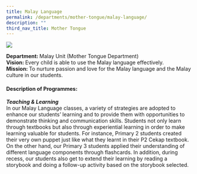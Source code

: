 ```yaml
---
title: Malay Language
permalink: /departments/mother-tongue/malay-language/
description: ""
third_nav_title: Mother Tongue
---
```

![](/images/ML-11-Oct2.png)

<p><strong>Department:&nbsp;</strong>Malay Unit (Mother Tongue Department)<br /><strong>Vision:&nbsp;</strong>Every child is able to use the Malay language effectively.<br /><strong>Mission:&nbsp;</strong>To nurture passion and love for the Malay language and the Malay culture in our students.</p>
<h4><strong>Description of Programmes:</strong></h4>
<p><strong><em>Teaching &amp; Learning<br /></em></strong>In our Malay Language classes, a variety of strategies are adopted to enhance our students&rsquo; learning and to provide them with opportunities to demonstrate thinking and communication skills. Students not only learn through textbooks but also through experiential learning in order to make learning valuable for students. For instance, Primary 2 students created their very own puppet just like what they learnt in their P2 Cekap textbook. On the other hand, our Primary 3 students applied their understanding of different language components through flashcards. In addition, during recess, our students also get to extend their learning by reading a storybook and doing a follow-up activity based on the storybook selected.</p>